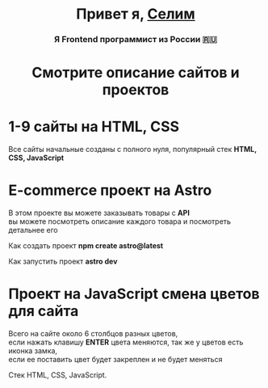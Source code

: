 <h1 align="center">Привет я, <a href="https://github.com/SelimonCaiser/Portfolioo" target="_blank">Селим</a> 
<h3 align="center">Я Frontend программист из России 🇷🇺</h3>

<h1 align="center">Смотрите описание сайтов и проектов</h1>
<h1>1-9 сайты на HTML, CSS</h1>
<p>Все сайты начальные созданы с полного нуля, популярный стек <b>HTML, CSS, JavaScript</b></p>
<h1>E-commerce проект на Astro</h1>
<p>В этом проекте вы можете заказывать товары с <b>API</b><br> вы можете посмотреть описание каждого товара и посмотреть детальнее его</p>
<p>Как создать проект <b>npm create astro@latest</b></p>
<p>Как запустить проект <b>astro dev</b></p>
<h1>Проект на  <b>JavaScript</b> смена цветов для сайта</h1>
<p>Всего на сайте около 6 столбцов разных цветов,<br> если нажать клавишу <b>ENTER</b> цвета меняются, так же у цветов есть иконка замка,<br> если ее поставить цвет будет закреплен и не будет меняться</p>
<p>Стек HTML, CSS, JavaScript.</p>
